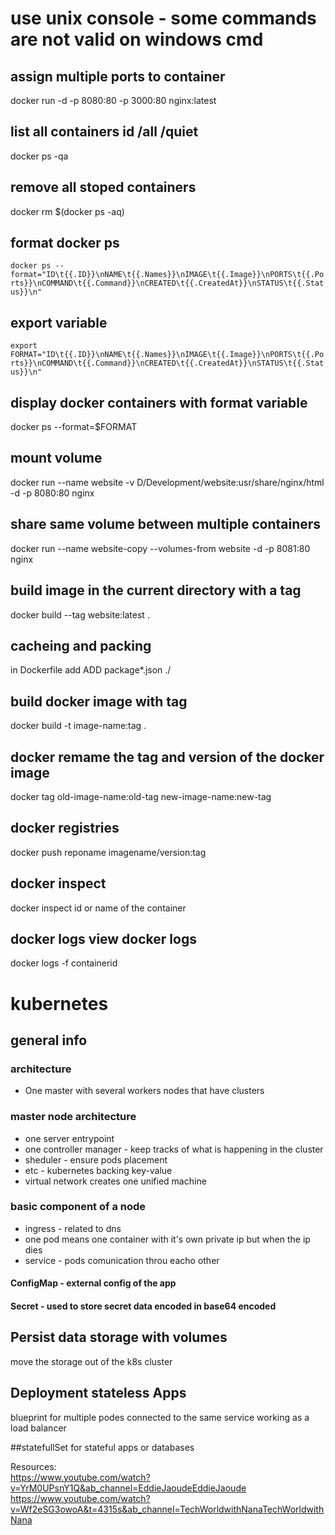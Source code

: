# use unix console - some commands are not valid on windows cmd

## assign multiple ports to container   
docker run -d -p 8080:80 -p 3000:80 nginx:latest  

## list all containers id /all /quiet    
docker ps -qa 

## remove all stoped containers  
docker rm $(docker ps -aq) 

## format docker ps  
```docker ps --format="ID\t{{.ID}}\nNAME\t{{.Names}}\nIMAGE\t{{.Image}}\nPORTS\t{{.Ports}}\nCOMMAND\t{{.Command}}\nCREATED\t{{.CreatedAt}}\nSTATUS\t{{.Status}}\n" ```

## export variable   
```export FORMAT="ID\t{{.ID}}\nNAME\t{{.Names}}\nIMAGE\t{{.Image}}\nPORTS\t{{.Ports}}\nCOMMAND\t{{.Command}}\nCREATED\t{{.CreatedAt}}\nSTATUS\t{{.Status}}\n"``` 

## display docker containers with format variable  
docker ps --format=$FORMAT

## mount volume  
docker run --name website -v D/Development/website:usr/share/nginx/html -d -p 8080:80 nginx

## share same volume between multiple containers   
docker run --name website-copy --volumes-from website -d -p 8081:80 nginx

## build image in the current directory with a tag
docker build --tag website:latest .

## cacheing and packing
in Dockerfile add ADD package*.json ./

## build docker image with tag
docker build -t image-name:tag .

## docker remame the tag and version of the docker image 
docker tag old-image-name:old-tag new-image-name:new-tag

## docker registries
docker push reponame imagename/version:tag

## docker inspect
docker inspect id or name of the container

## docker logs view docker logs 
docker logs -f containerid

# kubernetes

## general info

### architecture 
- One master with several workers nodes that have clusters

### master node architecture 

- one server entrypoint 
- one controller manager - keep tracks of what is happening in the cluster
- sheduler - ensure pods placement
- etc - kubernetes backing key-value
- virtual network creates one unified machine

### basic component of a node

- ingress - related to dns
- one pod means one container with it's own private ip but when the ip dies 
- service - pods comunication throu eacho other 
#### ConfigMap - external config of the app
#### Secret - used to store secret data encoded in base64 encoded

## Persist data storage with volumes
move the storage out of the k8s cluster

## Deployment stateless Apps
blueprint for multiple podes connected to the same service working as a load balancer

##statefullSet for stateful apps or databases


Resources:  
https://www.youtube.com/watch?v=YrM0UPsnY1Q&ab_channel=EddieJaoudeEddieJaoude       
https://www.youtube.com/watch?v=Wf2eSG3owoA&t=4315s&ab_channel=TechWorldwithNanaTechWorldwithNana
